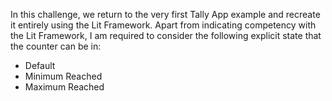 In this challenge, we return to the very first Tally App example and recreate it entirely using the Lit Framework. Apart from indicating competency with the Lit Framework, I am required to consider the following explicit state that the counter can be in:

* Default
* Minimum Reached
* Maximum Reached
 
